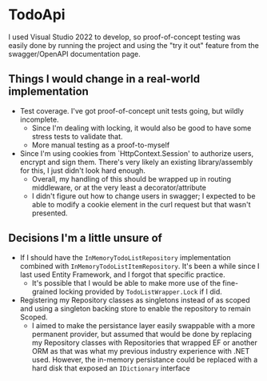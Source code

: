 # TodoApi
I used Visual Studio 2022 to develop, so proof-of-concept testing was easily done by running the project and using the "try it out" feature from the swagger/OpenAPI documentation page.

## Things I would change in a real-world implementation
- Test coverage. I've got proof-of-concept unit tests going, but wildly incomplete.
  - Since I'm dealing with locking, it would also be good to have some stress tests to validate that.
  - More manual testing as a proof-to-myself
- Since I'm using cookies from `HttpContext.Session' to authorize users, encrypt and sign them. There's very likely an existing library/assembly for this, I just didn't look hard enough.  
  - Overall, my handling of this should be wrapped up in routing middleware, or at the very least a decorator/attribute
  - I didn't figure out how to change users in swagger; I expected to be able to modify a cookie element in the curl request but that wasn't presented.

## Decisions I'm a little unsure of
- If I should have the `InMemoryTodoListRepository` implementation combined with `InMemoryTodoListItemRepository`. It's been a while since I last used Entity Framework, and I forgot that specific practice.
  - It's possible that I would be able to make more use of the fine-grained locking provided by `TodoListWrapper.Lock` if I did.
- Registering my Repository classes as singletons instead of as scoped and using a singleton backing store to enable the repository to remain Scoped.
  - I aimed to make the persistance layer easily swappable with a more permanent provider, but assumed that would be done by replacing my Repository classes with Repositories that wrapped EF or another ORM as that was what my previous industry experience with .NET used. However, the in-memory persistance could be replaced with a hard disk that exposed an `IDictionary` interface
 
